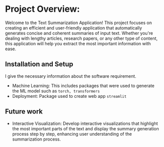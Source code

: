 
# Project Overview:
Welcome to the Text Summarization Application! This project focuses on creating an efficient and user-friendly application that automatically generates concise and coherent summaries of input text. Whether you're dealing with lengthy articles, research papers, or any other type of content, this application will help you extract the most important information with ease.



## Installation and Setup
I give the necessary information about the software requirement.

- Machine Learning: This includes packages that were used to generate the ML model such as `torch, transformers`
- Deployment: Package used to create web app `streamlit`


## Future work

- Interactive Visualization: 
Develop interactive visualizations that highlight the most important parts of the text and display the summary generation process step by step, enhancing user understanding of the summarization process.
